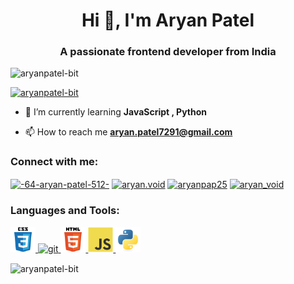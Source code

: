 <h1 align="center">Hi 👋, I'm Aryan Patel</h1>
<h3 align="center">A passionate frontend developer from India</h3>

<p align="left"> <img src="https://komarev.com/ghpvc/?username=aryanpatel-bit&label=Profile%20views&color=0e75b6&style=flat" alt="aryanpatel-bit" /> </p>

<p align="left"> <a href="https://github.com/ryo-ma/github-profile-trophy"><img src="https://github-profile-trophy.vercel.app/?username=aryanpatel-bit" alt="aryanpatel-bit" /></a> </p>

- 🌱 I’m currently learning **JavaScript , Python**

- 📫 How to reach me **aryan.patel7291@gmail.com**

<h3 align="left">Connect with me:</h3>
<p align="left">
<a href="https://linkedin.com/in/-64-aryan-patel-512-" target="blank"><img align="center" src="https://raw.githubusercontent.com/rahuldkjain/github-profile-readme-generator/master/src/images/icons/Social/linked-in-alt.svg" alt="-64-aryan-patel-512-" height="30" width="40" /></a>
<a href="https://instagram.com/aryan.void" target="blank"><img align="center" src="https://raw.githubusercontent.com/rahuldkjain/github-profile-readme-generator/master/src/images/icons/Social/instagram.svg" alt="aryan.void" height="30" width="40" /></a>
<a href="https://www.codechef.com/users/aryanpap25" target="blank"><img align="center" src="https://cdn.jsdelivr.net/npm/simple-icons@3.1.0/icons/codechef.svg" alt="aryanpap25" height="30" width="40" /></a>
<a href="https://www.leetcode.com/aryan_void" target="blank"><img align="center" src="https://raw.githubusercontent.com/rahuldkjain/github-profile-readme-generator/master/src/images/icons/Social/leet-code.svg" alt="aryan_void" height="30" width="40" /></a>
</p>

<h3 align="left">Languages and Tools:</h3>
<p align="left"> <a href="https://www.w3schools.com/css/" target="_blank" rel="noreferrer"> <img src="https://raw.githubusercontent.com/devicons/devicon/master/icons/css3/css3-original-wordmark.svg" alt="css3" width="40" height="40"/> </a> <a href="https://git-scm.com/" target="_blank" rel="noreferrer"> <img src="https://www.vectorlogo.zone/logos/git-scm/git-scm-icon.svg" alt="git" width="40" height="40"/> </a> <a href="https://www.w3.org/html/" target="_blank" rel="noreferrer"> <img src="https://raw.githubusercontent.com/devicons/devicon/master/icons/html5/html5-original-wordmark.svg" alt="html5" width="40" height="40"/> </a> <a href="https://developer.mozilla.org/en-US/docs/Web/JavaScript" target="_blank" rel="noreferrer"> <img src="https://raw.githubusercontent.com/devicons/devicon/master/icons/javascript/javascript-original.svg" alt="javascript" width="40" height="40"/> </a> <a href="https://www.python.org" target="_blank" rel="noreferrer"> <img src="https://raw.githubusercontent.com/devicons/devicon/master/icons/python/python-original.svg" alt="python" width="40" height="40"/> </a> </p>

<p><img align="center" src="https://github-readme-stats.vercel.app/api/top-langs?username=aryanpatel-bit&show_icons=true&locale=en&layout=compact" alt="aryanpatel-bit" /></p>
